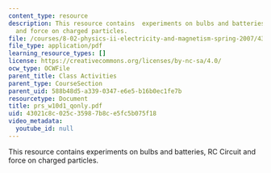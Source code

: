 ```yaml
---
content_type: resource
description: This resource contains  experiments on bulbs and batteries, RC Circuit
  and force on charged particles.
file: /courses/8-02-physics-ii-electricity-and-magnetism-spring-2007/43021c8c025c35987b8ce5fc5b075f18_prs_w10d1_qonly.pdf
file_type: application/pdf
learning_resource_types: []
license: https://creativecommons.org/licenses/by-nc-sa/4.0/
ocw_type: OCWFile
parent_title: Class Activities
parent_type: CourseSection
parent_uid: 588b48d5-a339-0347-e6e5-b16b0ec1fe7b
resourcetype: Document
title: prs_w10d1_qonly.pdf
uid: 43021c8c-025c-3598-7b8c-e5fc5b075f18
video_metadata:
  youtube_id: null
---
```

This resource contains  experiments on bulbs and batteries, RC Circuit and force on charged particles.